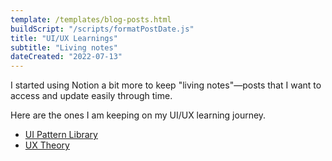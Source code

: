 ```yaml
---
template: /templates/blog-posts.html
buildScript: "/scripts/formatPostDate.js"
title: "UI/UX Learnings"
subtitle: "Living notes"
dateCreated: "2022-07-13"
---
```


I started using Notion a bit more to keep "living notes"—posts that I want to access and update easily through time.

Here are the ones I am keeping on my UI/UX learning journey.

- [UI Pattern Library](https://www.notion.so/clarale/UI-Patterns-397359939c9440debb681abfa12c7c9c)
- [UX Theory](https://clarale.notion.site/UX-Theory-d7f14bf6b8dc4bd7a8f5680829215ae6)

